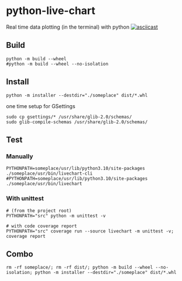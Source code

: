 # python-live-chart
Real time data plotting (in the terminal) with python
[![asciicast](https://asciinema.org/a/327214.svg)](https://asciinema.org/a/327214)

## Build
```
python -m build --wheel
#python -m build --wheel --no-isolation
```

## Install
```
python -m installer --destdir="./someplace" dist/*.whl
```
one time setup for GSettings  
```
sudo cp gsettings/* /usr/share/glib-2.0/schemas/
sudo glib-compile-schemas /usr/share/glib-2.0/schemas/
```

## Test
### Manually
```
PYTHONPATH=someplace/usr/lib/python3.10/site-packages ./someplace/usr/bin/livechart-cli
#PYTHONPATH=someplace/usr/lib/python3.10/site-packages ./someplace/usr/bin/livechart
```
### With unittest
```
# (from the project root)
PYTHONPATH="src" python -m unittest -v

# with code coverage report
PYTHONPATH="src" coverage run --source livechart -m unittest -v; coverage report
```
## Combo
```
rm -rf someplace/; rm -rf dist/; python -m build --wheel --no-isolation; python -m installer --destdir="./someplace" dist/*.whl
```

